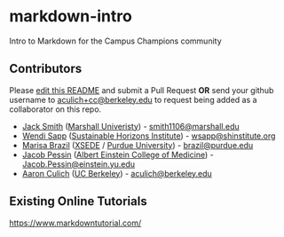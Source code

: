 # markdown-intro
Intro to Markdown for the Campus Champions community

## Contributors

Please [edit this README](https://github.com/CampusChampions/markdown-intro/edit/master/README.md) and submit a Pull Request **OR** send your github username to aculich+cc@berkeley.edu to request being added as a collaborator on this repo.

 - [Jack Smith](https://github.com/JackS9) ([Marshall Univeristy](http://marshall.edu)) - smith1106@marshall.edu
 - [Wendi Sapp](https://github.com/wendikristine) ([Sustainable Horizons Institute](http://shinstitute.org)) - wsapp@shinstitute.org
 - [Marisa Brazil](https://github.com/luvs2run) ([XSEDE](https://xsede.org) / [Purdue University](https://www.purdue.edu/)) - brazil@purdue.edu
 - [Jacob Pessin](https://github.com/jpessin) ([Albert Einstein College of Medicine](http://www.einstein.yu.edu/)) - Jacob.Pessin@einstein.yu.edu
 - [Aaron Culich](https://github.com/aculich/) ([UC Berkeley](https://www.berkeley.edu/)) - aculich@berkeley.edu

## Existing Online Tutorials

https://www.markdowntutorial.com/

